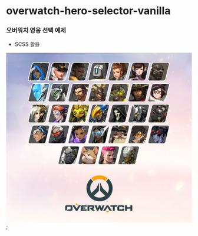 # overwatch-hero-selector-vanilla

### 오버워치 영웅 선택 예제 
- SCSS 활용

![오버워치 영웅 선택 예제](./images/overwatch.JPG);
